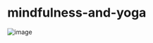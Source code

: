 # mindfulness-and-yoga
![image](https://user-images.githubusercontent.com/99834096/158608627-951891db-8eef-4708-90a0-bee5c8e197b7.png)
